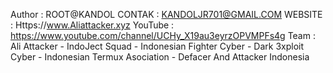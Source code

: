 Author  : ROOT@KANDOL
CONTAK  : KANDOLJR701@GMAIL.COM
WEBSITE : Https://www.Aliattacker.xyz
YouTube : https://www.youtube.com/channel/UCHy_X19au3eyrzOPVMPFs4g
Team    : Ali Attacker - IndoJect Squad - Indonesian Fighter Cyber - Dark 3xploit Cyber - Indonesian Termux Asociation - Defacer And Attacker Indonesia